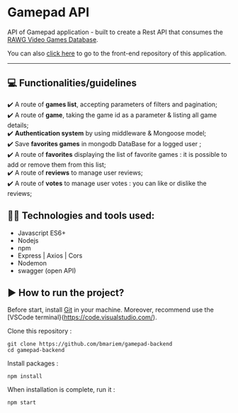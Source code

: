 # Gamepad API

API of Gamepad application - built to create a Rest API that consumes the [RAWG Video Games Database](https://api.rawg.io/docs/).

You can also [click here](https://github.com/bmariem/gamepad) to go to the front-end repository of this application.<hr>

## 💻 Functionalities/guidelines

✔️ A route of **games list**, accepting parameters of filters and pagination;<br>
✔️ A route of **game**, taking the game id as a parameter & listing all game details;<br>
✔️ **Authentication system** by using middleware & Mongoose model;<br>
✔️ Save **favorites games** in mongodb DataBase for a logged user ;<br>
✔️ A route of **favorites** displaying the list of favorite games : it is possible to add or remove them from this list;<br>
✔️ A route of **reviews** to manage user reviews;<br>
✔️ A route of **votes** to manage user votes : you can like or dislike the reviews;<br>

## 👩‍💻 Technologies and tools used:

- Javascript ES6+
- Nodejs
- npm
- Express | Axios | Cors
- Nodemon
- swagger (open API)

## ▶️ How to run the project?

Before start, install [Git](https://git-scm.com/) in your machine.
Moreover, recommend use the [VSCode terminal}(https://code.visualstudio.com/).

Clone this repository :

```
git clone https://github.com/bmariem/gamepad-backend
cd gamepad-backend
```

Install packages :

```
npm install
```

When installation is complete, run it :

```
npm start
```
